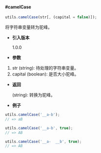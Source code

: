 #### #camelCase

```javascript
utils.camelCase(str[, (capital = false)]);
```

将字符串变量转为驼峰。

- **引入版本**

    1.0.0

- **参数**

1. str (string): 待处理的字符串变量。
2. capital (boolean): 是否大小驼峰。

- **返回**

    (string): 转换为驼峰。

- **例子**

```javascript
utils.camelCase('__a-b');
// => aB

utils.camelCase('__a-b', true);
// => AB

utils.camelCase('__a-  __b', true);
// => AB
```
